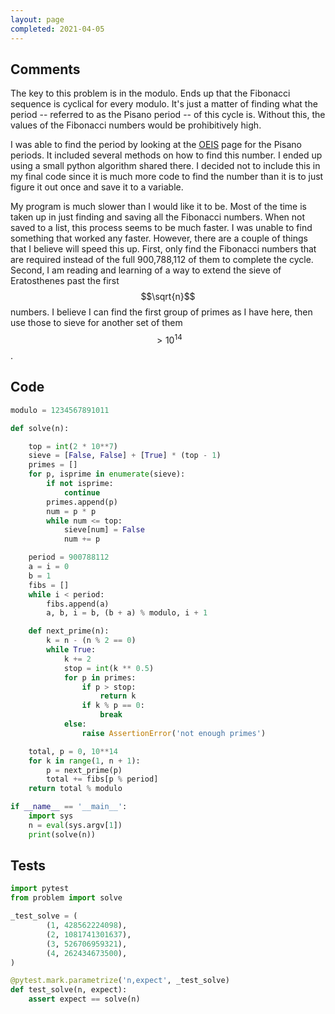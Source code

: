 ```yaml
---
layout: page
completed: 2021-04-05
---
```


## Comments

The key to this problem is in the modulo.  Ends up that the Fibonacci sequence
is cyclical for every modulo.  It's just a matter of finding what the period --
referred to as the Pisano period -- of this cycle is.  Without this, the values
of the Fibonacci numbers would be prohibitively high.

I was able to find the period by looking at the
[OEIS](https://oeis.org/A001175) page for the Pisano periods.  It included
several methods on how to find this number.  I ended up using a small python
algorithm shared there.  I decided not to include this in my final code since
it is much more code to find the number than it is to just figure it out once
and save it to a variable.

My program is much slower than I would like it to be.  Most of the time is
taken up in just finding and saving all the Fibonacci numbers.  When not saved
to a list, this process seems to be much faster.  I was unable to find
something that worked any faster.  However, there are a couple of things that I
believe will speed this up.  First, only find the Fibonacci numbers that are
required instead of the full 900,788,112 of them to complete the cycle.
Second, I am reading and learning of a way to extend the sieve of Eratosthenes
past the first $$\sqrt{n}$$ numbers.  I believe I can find the first group of
primes as I have here, then use those to sieve for another set of them
$$>10^{14}$$.

## Code

```python
modulo = 1234567891011

def solve(n):

    top = int(2 * 10**7)
    sieve = [False, False] + [True] * (top - 1)
    primes = []
    for p, isprime in enumerate(sieve):
        if not isprime:
            continue
        primes.append(p)
        num = p * p
        while num <= top:
            sieve[num] = False
            num += p

    period = 900788112
    a = i = 0
    b = 1
    fibs = []
    while i < period:
        fibs.append(a)
        a, b, i = b, (b + a) % modulo, i + 1

    def next_prime(n):
        k = n - (n % 2 == 0)
        while True:
            k += 2
            stop = int(k ** 0.5)
            for p in primes:
                if p > stop:
                    return k
                if k % p == 0:
                    break
            else:
                raise AssertionError('not enough primes')

    total, p = 0, 10**14
    for k in range(1, n + 1):
        p = next_prime(p)
        total += fibs[p % period]
    return total % modulo

if __name__ == '__main__':
    import sys
    n = eval(sys.argv[1])
    print(solve(n))
```

## Tests

```python
import pytest
from problem import solve

_test_solve = (
        (1, 428562224098),
        (2, 1081741301637),
        (3, 526706959321),
        (4, 262434673500),
)

@pytest.mark.parametrize('n,expect', _test_solve)
def test_solve(n, expect):
    assert expect == solve(n)
```

